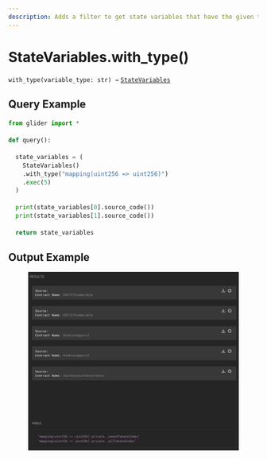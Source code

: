 ```yaml
---
description: Adds a filter to get state variables that have the given type.
---
```


# StateVariables.with\_type()

`with_type(variable_type: str) →` [`StateVariables`](../)

## Query Example

```python
from glider import *

def query():

  state_variables = (
    StateVariables()
    .with_type("mapping(uint256 => uint256)")
    .exec(5)
  )

  print(state_variables[0].source_code())
  print(state_variables[1].source_code())

  return state_variables
```

## Output Example

<figure><img src="../../../../.gitbook/assets/image (6) (1) (1).png" alt=""><figcaption></figcaption></figure>
